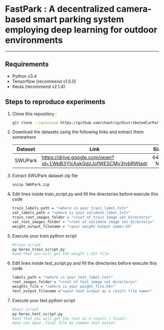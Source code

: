 # FastPark : A decentralized camera-based smart parking system employing deep learning for outdoor environments
------------------

## Requirements

 -  Python v3.4
 -  Tensorflow (recommend v1.5.0)
 -  Keras (recommend v2.1.4)

## Steps to reproduce experiments

 1. Clone this repository :

    ```bash
    git clone --recursive https://github.com/chantrip/DistributedCarParkingDetection.git
    ```

 2. Download the datasets using the following links and extract them somewhere

    | Dataset | Link | Size | 
    | ------- | ---- | ---: |
    | SWUPark | https://drive.google.com/open?id=1WpB3YlcAskGdzJofWESCMv3IybRWIadr | 64.0 MB |

 3. Extract SWUPark dataset zip file
    ```bash
    unzip SWUPark.zip
    ```
 4. Edit lines inside train_script.py and fill the directories before execute this code
    ```bash
    train_labels_path = "<where is your train_label.txt>"
    val_labels_path = "<where is your validate_label.txt>"
    train_root_images_folder = "<root of train image set directory>"
    val_root_images_folder = "<root of validate image set directory>"
    weight_output_filename = "<your weight output name>.h5"
    ```
 5. Execute your train python script
    ```bash
    #train script
    py keras_train_script.py
    #and then you will get the weight (.h5) file.
    ```

 6. Edit lines inside test_script.py and fill the directories before execute this code
    ```bash
    labels_path = "<where is your test_label.txt>"
    root_images_folder = "<root of test image set directory>"
    weights_file = "<where is your weight_file.h5>"
    text_output_filename ="<your text output as a result file name>"
    ```

7. Execute your test python script
    ```bash
    #test script
    py keras_test_script.py
    #and then you will get the text as a result (.final).
    #you can open .final file by common text editor.
    ```
